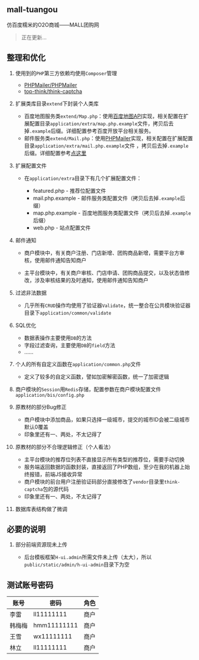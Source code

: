 ## mall-tuangou

仿百度糯米的O2O商城——MALL团购网

> 正在更新...

## 整理和优化

1. 使用到的`PHP`第三方依赖均使用`Composer`管理

    * [PHPMailer/PHPMailer](https://github.com/PHPMailer/PHPMailer)
    * [top-think/think-captcha](https://github.com/top-think/think-captcha)

2. 扩展类库目录`extend`下封装个人类库

    * 百度地图服务类`extend/Map.php`：使用[百度地图API](http://lbsyun.baidu.com/)实现，相关配置在扩展配置目录`application/extra/map.php.example`文件，拷贝后去掉`.example`后缀。详细配置参考百度开放平台相关服务。
    * 邮件服务类`extend/Mail.php`：使用[PHPMailer](https://github.com/PHPMailer/PHPMailer)实现，相关配置在扩展配置目录`application/extra/mail.php.example`文件 ，拷贝后去掉`.example`后缀。详细配置参考[点这里](https://github.com/PHPMailer/PHPMailer/blob/master/class.phpmailer.php)

3. 扩展配置文件

    * 在`application/extra`目录下有几个扩展配置文件：

        * featured.php - 推荐位配置文件
        * mail.php.example - 邮件服务类配置文件（拷贝后去掉`.example`后缀）
        * map.php.example - 百度地图服务类配置文件（拷贝后去掉`.example`后缀）
        * web.php - 站点配置文件

4. 邮件通知
   
    * 商户模块中，有关商户注册、门店新增、团购商品新增，需要平台方审核，使用邮件通知告知商户

    * 主平台模块中，有关商户审核、门店申请、团购商品提交，以及状态值修改，涉及审核结果的及时通知，使用邮件通知告知商户

5. 过滤非法数据
    
    * 几乎所有`CRUD`操作均使用了验证器`Validate`，统一整合在公共模块验证器目录下`application/common/validate`

6. SQL优化

    * 数据表操作主要使用`DB`的方法
    * 字段过滤查询，主要使用`DB`的`field`方法
    * ......

7. 个人的所有自定义函数在`application/common.php`文件

    * 定义了较多的自定义函数，譬如加密解密函数，统一了加密逻辑

8. 商户模块的`Session`用`Redis`存储，配置参数在商户模块配置文件`application/bis/config.php`

9. 原教材的部分Bug修正

    * 商户模块中添加商品，如果只选择一级城市，提交的城市ID会被二级城市默认0覆盖
    * 印象里还有一、两处，不太记得了

10. 原教材的部分不合理逻辑修正（个人看法）

    * 主平台模块的推荐位列表不直接显示所有类型的推荐位，需要手动切换
    * 服务端返回数据的函数封装，直接返回了PHP数组，至少在我的机器上始终报错，前端JS接收异常
    * 商户模块的前台用户注册验证码部分直接修改了`vendor`目录里`think-captcha`包的源代码
    * 印象里还有一、两处，不太记得了

11. 数据库表结构做了微调

## 必要的说明

1. 部分前端资源现未上传

    * 后台模板框架`H-ui.admin`所需文件未上传（太大），所以`public/static/admin/h-ui-admin`目录下为空

## 测试账号密码

 | 账号 | 密码 | 角色 |
 |------|-----------|------|
 | 李雷 | ll11111111 | 商户 |
 | 韩梅梅 | hmm11111111 | 商户 |
 | 王雪 | wx11111111 | 商户 |
 | 林立 | ll11111111 | 商户 |